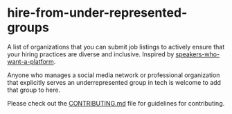 # hire-from-under-represented-groups
A list of organizations that you can submit job listings to actively ensure that your hiring practices are diverse and inclusive. Inspired by [speakers-who-want-a-platform](https://github.com/iheanyi/speakers-who-want-a-platform).

Anyone who manages a social media network or professional organization that explicitly serves an underrepresented group in tech is welcome to add that group to here.

Please check out the [CONTRIBUTING.md](https://github.com/vaidehijoshi/hire-from-under-represented-groups/blob/master/CONTRIBUTING.md) file for guidelines for contributing.
